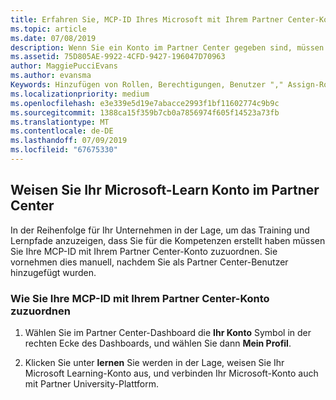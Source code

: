 ```yaml
---
title: Erfahren Sie, MCP-ID Ihres Microsoft mit Ihrem Partner Center-Konto zuordnen | Partner Center
ms.topic: article
ms.date: 07/08/2019
description: Wenn Sie ein Konto im Partner Center gegeben sind, müssen Sie Ihr Profil zu aktualisieren, indem Sie Ihre MCP ID. zuordnen
ms.assetid: 75D805AE-9922-4CFD-9427-196047D70963
author: MaggiePucciEvans
ms.author: evansma
Keywords: Hinzufügen von Rollen, Berechtigungen, Benutzer "," Assign-Rolle "," Admin ","-Agent, MCP-ID, die Microsoft-Learn
ms.localizationpriority: medium
ms.openlocfilehash: e3e339e5d19e7abacce2993f1bf11602774c9b9c
ms.sourcegitcommit: 1388ca15f359b7cb0a7856974f605f14523a73fb
ms.translationtype: MT
ms.contentlocale: de-DE
ms.lasthandoff: 07/09/2019
ms.locfileid: "67675330"
---
```

## <a name="associate-your-microsoft-learn-account-in-partner-center"></a>Weisen Sie Ihr Microsoft-Learn Konto im Partner Center

In der Reihenfolge für Ihr Unternehmen in der Lage, um das Training und Lernpfade anzuzeigen, dass Sie für die Kompetenzen erstellt haben müssen Sie Ihre MCP-ID mit Ihrem Partner Center-Konto zuzuordnen. Sie vornehmen dies manuell, nachdem Sie als Partner Center-Benutzer hinzugefügt wurden.

### <a name="how-to-associate-your-mcp-id-to-your-partner-center-account"></a>Wie Sie Ihre MCP-ID mit Ihrem Partner Center-Konto zuzuordnen

1. Wählen Sie im Partner Center-Dashboard die **Ihr Konto** Symbol in der rechten Ecke des Dashboards, und wählen Sie dann **Mein Profil**.

2. Klicken Sie unter **lernen** Sie werden in der Lage, weisen Sie Ihr Microsoft Learning-Konto aus, und verbinden Ihr Microsoft-Konto auch mit Partner University-Plattform.